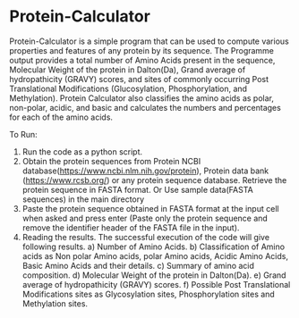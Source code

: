 # Protein-Calculator

Protein-Calculator is a simple program that can be used to compute various properties and features of any protein by its sequence. The Programme output provides a total number of Amino Acids present in the sequence, Molecular Weight of the protein in Dalton(Da), Grand average of hydropathicity (GRAVY) scores, and sites of commonly occurring Post Translational Modifications (Glucosylation, Phosphorylation, and Methylation). Protein Calculator also classifies the amino acids as polar, non-polar, acidic, and basic and calculates the numbers and percentages for each of the amino acids. 

To Run:
1. Run the code as a python script. 
2. Obtain the protein sequences from Protein NCBI database(https://www.ncbi.nlm.nih.gov/protein), Protein data bank (https://www.rcsb.org/) or any protein sequence database. Retrieve the protein sequence in FASTA format. Or Use sample data(FASTA sequences) in the main directory
3. Paste the protein sequence obtained in FASTA format at the input cell when asked and press enter (Paste only the protein sequence and remove the identifier header of the FASTA file in the input).
4. Reading the results.
   The successful execution of the code will give following results. 
   a) Number of Amino Acids.
   b) Classification of Amino acids as Non polar Amino acids, polar Amino acids, Acidic Amino Acids, Basic Amino Acids and their details.
   c) Summary of amino acid composition.
   d) Molecular Weight of the protein in Dalton(Da).
   e) Grand average of hydropathicity (GRAVY) scores.
   f) Possible Post Translational Modifications sites as Glycosylation sites, Phosphorylation sites and Methylation sites.
